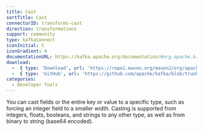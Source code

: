 ```yaml
---
title: Cast
sortTitle: Cast
connectorID: transforms-cast
direction: transformations
support: community
type: kafkaConnect
iconInitial: C
iconGradient: 4
documentationURL: https://kafka.apache.org/documentation/#org.apache.kafka.connect.transforms.Cast
download:
  -  { type: 'Download', url: 'https://repo1.maven.org/maven2/org/apache/kafka/connect-transforms/3.8.0/connect-transforms-3.8.0.jar' }
  -  { type: 'GitHub', url: 'https://github.com/apache/kafka/blob/trunk/connect/transforms/src/main/java/org/apache/kafka/connect/transforms/Cast.java' }
categories:
  - Developer Tools
---
```

You can cast fields or the entire key or value to a specific type, such as forcing an integer field to a smaller width. Casting is supported from integers, floats, booleans, and strings to any other type, as well as from binary to string (base64 encoded).